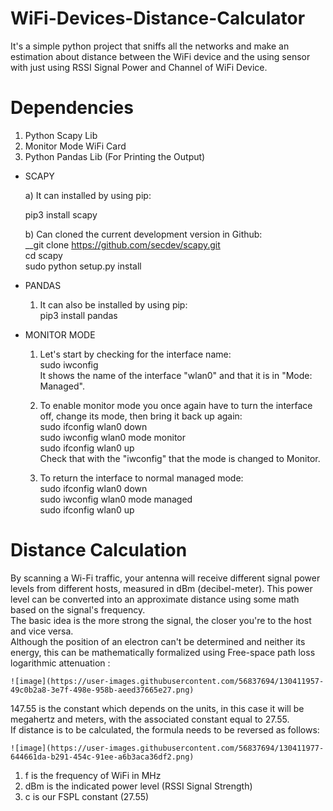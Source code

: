 # WiFi-Devices-Distance-Calculator

It's a simple python project that sniffs all the networks and make an estimation about distance between the WiFi device and the using sensor with just using RSSI Signal Power and Channel of WiFi Device.

# Dependencies
  1) Python Scapy Lib
  2) Monitor Mode WiFi Card
  3) Python Pandas Lib (For Printing the Output)

* SCAPY

	a) It can installed by using pip:   
	<p align="center">

    pip3 install scapy

	</p>
  
	b) Can cloned the current development version in Github:  
		__git clone https://github.com/secdev/scapy.git  
		cd scapy  
		sudo python setup.py install
  	
* PANDAS

	1) It can also be installed by using pip:  
		pip3 install pandas
  
* MONITOR MODE

	1) Let's start by checking for the interface name:  
		sudo iwconfig  
	It shows the name of the interface "wlan0" and that it is in "Mode: Managed".

	2) To enable monitor mode you once again have to turn the interface off, change its mode, then bring it back up again:  
		sudo ifconfig wlan0 down  
		sudo iwconfig wlan0 mode monitor  
		sudo ifconfig wlan0 up  
	Check that with the "iwconfig" that the mode is changed to Monitor.

	3) To return the interface to normal managed mode:  
		sudo ifconfig wlan0 down  
		sudo iwconfig wlan0 mode managed  
		sudo ifconfig wlan0 up  
  
# Distance Calculation
  
By scanning a Wi-Fi traffic, your antenna will receive different signal power levels from different hosts, measured in dBm (decibel-meter). This power level can be converted into an approximate distance using some math based on the signal's frequency.  
The basic idea is the more strong the signal, the closer you're to the host and vice versa.  
Although the position of an electron can't be determined and neither its energy, this can be mathematically formalized using Free-space path loss logarithmic attenuation :


<p align="center">

    ![image](https://user-images.githubusercontent.com/56837694/130411957-49c0b2a8-3e7f-498e-958b-aeed37665e27.png)

</p>


147.55 is the constant which depends on the units, in this case it will be megahertz and meters, with the associated constant equal to 27.55.  
If distance is to be calculated, the formula needs to be reversed as follows: 

<p align="center">

    ![image](https://user-images.githubusercontent.com/56837694/130411977-644661da-b291-454c-91ee-a6b3aca36df2.png)
</p>

1) f is the frequency of WiFi in MHz
2) dBm is the indicated power level (RSSI Signal Strength)
3) c is our FSPL constant (27.55)
